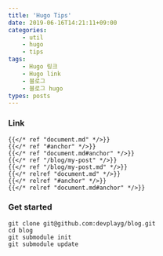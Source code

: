 ```yaml
---
title: 'Hugo Tips'
date: 2019-06-16T14:21:11+09:00
categories:
    - util
    - hugo
    - tips
tags:
    - Hugo 링크
    - Hugo link
    - 블로그
    - 블로그 hugo
types: posts
---
```


### Link
    
    {{</* ref "document.md" */>}}
    {{</* ref "#anchor" */>}}
    {{</* ref "document.md#anchor" */>}}
    {{</* ref "/blog/my-post" */>}}
    {{</* ref "/blog/my-post.md" */>}}
    {{</* relref "document.md" */>}}
    {{</* relref "#anchor" */>}}
    {{</* relref "document.md#anchor" */>}}
    
    
### Get started

    git clone git@github.com:devplayg/blog.git
    cd blog
    git submodule init
    git submodule update